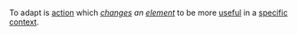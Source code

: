 To adapt is [action](https://github.com/gcassel/Modular-Organization-Terminology/blob/master/terms/action.md) which *[changes](https://github.com/gcassel/Modular-Organization-Terminology/blob/master/terms/change.md) an [element](https://github.com/gcassel/Modular-Organization-Terminology/blob/master/terms/element.md)* to be more [useful](https://github.com/gcassel/Modular-Organization-Terminology/blob/master/terms/use.md) in a [specific](https://github.com/gcassel/Modular-Organization-Terminology/blob/master/terms/specific.md) [context](https://github.com/gcassel/Modular-Organization-Terminology/blob/master/terms/context.md).
